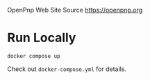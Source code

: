 OpenPnp Web Site Source
https://openpnp.org

# Run Locally

`docker compose up`

Check out `docker-compose.yml` for details.

